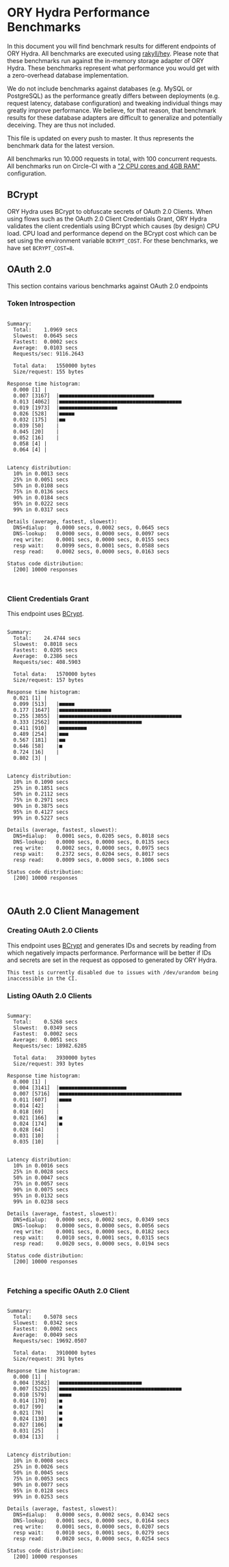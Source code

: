 # ORY Hydra Performance Benchmarks

In this document you will find benchmark results for different endpoints of ORY Hydra. All benchmarks are executed
using [rakyll/hey](https://github.com/rakyll/hey). Please note that these benchmarks run against the in-memory storage
adapter of ORY Hydra. These benchmarks represent what performance you would get with a zero-overhead database implementation.

We do not include benchmarks against databases (e.g. MySQL or PostgreSQL) as the performance greatly differs between
deployments (e.g. request latency, database configuration) and tweaking individual things may greatly improve performance.
We believe, for that reason, that benchmark results for these database adapters are difficult to generalize and potentially
deceiving. They are thus not included.

This file is updated on every push to master. It thus represents the benchmark data for the latest version.

All benchmarks run 10.000 requests in total, with 100 concurrent requests. All benchmarks run on Circle-CI with a
["2 CPU cores and 4GB RAM"](https://support.circleci.com/hc/en-us/articles/360000489307-Why-do-my-tests-take-longer-to-run-on-CircleCI-than-locally-)
configuration.

## BCrypt

ORY Hydra uses BCrypt to obfuscate secrets of OAuth 2.0 Clients. When using flows such as the OAuth 2.0 Client Credentials
Grant, ORY Hydra validates the client credentials using BCrypt which causes (by design) CPU load. CPU load and performance
depend on the BCrypt cost which can be set using the environment variable `BCRYPT_COST`. For these benchmarks,
we have set `BCRYPT_COST=8`.

## OAuth 2.0

This section contains various benchmarks against OAuth 2.0 endpoints

### Token Introspection

```

Summary:
  Total:	1.0969 secs
  Slowest:	0.0645 secs
  Fastest:	0.0002 secs
  Average:	0.0103 secs
  Requests/sec:	9116.2643
  
  Total data:	1550000 bytes
  Size/request:	155 bytes

Response time histogram:
  0.000 [1]	|
  0.007 [3167]	|■■■■■■■■■■■■■■■■■■■■■■■■■■■■■■■
  0.013 [4062]	|■■■■■■■■■■■■■■■■■■■■■■■■■■■■■■■■■■■■■■■■
  0.019 [1973]	|■■■■■■■■■■■■■■■■■■■
  0.026 [528]	|■■■■■
  0.032 [175]	|■■
  0.039 [50]	|
  0.045 [20]	|
  0.052 [16]	|
  0.058 [4]	|
  0.064 [4]	|


Latency distribution:
  10% in 0.0013 secs
  25% in 0.0051 secs
  50% in 0.0108 secs
  75% in 0.0136 secs
  90% in 0.0184 secs
  95% in 0.0222 secs
  99% in 0.0317 secs

Details (average, fastest, slowest):
  DNS+dialup:	0.0000 secs, 0.0002 secs, 0.0645 secs
  DNS-lookup:	0.0000 secs, 0.0000 secs, 0.0097 secs
  req write:	0.0001 secs, 0.0000 secs, 0.0155 secs
  resp wait:	0.0099 secs, 0.0001 secs, 0.0588 secs
  resp read:	0.0002 secs, 0.0000 secs, 0.0163 secs

Status code distribution:
  [200]	10000 responses



```

### Client Credentials Grant

This endpoint uses [BCrypt](#bcrypt).

```

Summary:
  Total:	24.4744 secs
  Slowest:	0.8018 secs
  Fastest:	0.0205 secs
  Average:	0.2386 secs
  Requests/sec:	408.5903
  
  Total data:	1570000 bytes
  Size/request:	157 bytes

Response time histogram:
  0.021 [1]	|
  0.099 [513]	|■■■■■
  0.177 [1647]	|■■■■■■■■■■■■■■■■■
  0.255 [3855]	|■■■■■■■■■■■■■■■■■■■■■■■■■■■■■■■■■■■■■■■■
  0.333 [2562]	|■■■■■■■■■■■■■■■■■■■■■■■■■■■
  0.411 [910]	|■■■■■■■■■
  0.489 [254]	|■■■
  0.567 [181]	|■■
  0.646 [58]	|■
  0.724 [16]	|
  0.802 [3]	|


Latency distribution:
  10% in 0.1090 secs
  25% in 0.1851 secs
  50% in 0.2112 secs
  75% in 0.2971 secs
  90% in 0.3875 secs
  95% in 0.4127 secs
  99% in 0.5227 secs

Details (average, fastest, slowest):
  DNS+dialup:	0.0001 secs, 0.0205 secs, 0.8018 secs
  DNS-lookup:	0.0000 secs, 0.0000 secs, 0.0135 secs
  req write:	0.0002 secs, 0.0000 secs, 0.0975 secs
  resp wait:	0.2372 secs, 0.0204 secs, 0.8017 secs
  resp read:	0.0009 secs, 0.0000 secs, 0.1006 secs

Status code distribution:
  [200]	10000 responses



```

## OAuth 2.0 Client Management

### Creating OAuth 2.0 Clients

This endpoint uses [BCrypt](#bcrypt) and generates IDs and secrets by reading from  which negatively impacts
performance. Performance will be better if IDs and secrets are set in the request as opposed to generated by ORY Hydra.

```
This test is currently disabled due to issues with /dev/urandom being inaccessible in the CI.
```

### Listing OAuth 2.0 Clients

```

Summary:
  Total:	0.5268 secs
  Slowest:	0.0349 secs
  Fastest:	0.0002 secs
  Average:	0.0051 secs
  Requests/sec:	18982.6285
  
  Total data:	3930000 bytes
  Size/request:	393 bytes

Response time histogram:
  0.000 [1]	|
  0.004 [3141]	|■■■■■■■■■■■■■■■■■■■■■■
  0.007 [5716]	|■■■■■■■■■■■■■■■■■■■■■■■■■■■■■■■■■■■■■■■■
  0.011 [607]	|■■■■
  0.014 [42]	|
  0.018 [69]	|
  0.021 [166]	|■
  0.024 [174]	|■
  0.028 [64]	|
  0.031 [10]	|
  0.035 [10]	|


Latency distribution:
  10% in 0.0016 secs
  25% in 0.0028 secs
  50% in 0.0047 secs
  75% in 0.0057 secs
  90% in 0.0075 secs
  95% in 0.0132 secs
  99% in 0.0238 secs

Details (average, fastest, slowest):
  DNS+dialup:	0.0000 secs, 0.0002 secs, 0.0349 secs
  DNS-lookup:	0.0000 secs, 0.0000 secs, 0.0056 secs
  req write:	0.0001 secs, 0.0000 secs, 0.0182 secs
  resp wait:	0.0010 secs, 0.0001 secs, 0.0315 secs
  resp read:	0.0020 secs, 0.0000 secs, 0.0194 secs

Status code distribution:
  [200]	10000 responses



```

### Fetching a specific OAuth 2.0 Client

```

Summary:
  Total:	0.5078 secs
  Slowest:	0.0342 secs
  Fastest:	0.0002 secs
  Average:	0.0049 secs
  Requests/sec:	19692.0507
  
  Total data:	3910000 bytes
  Size/request:	391 bytes

Response time histogram:
  0.000 [1]	|
  0.004 [3582]	|■■■■■■■■■■■■■■■■■■■■■■■■■■■
  0.007 [5225]	|■■■■■■■■■■■■■■■■■■■■■■■■■■■■■■■■■■■■■■■■
  0.010 [579]	|■■■■
  0.014 [170]	|■
  0.017 [99]	|■
  0.021 [70]	|■
  0.024 [130]	|■
  0.027 [106]	|■
  0.031 [25]	|
  0.034 [13]	|


Latency distribution:
  10% in 0.0008 secs
  25% in 0.0026 secs
  50% in 0.0045 secs
  75% in 0.0053 secs
  90% in 0.0077 secs
  95% in 0.0128 secs
  99% in 0.0253 secs

Details (average, fastest, slowest):
  DNS+dialup:	0.0000 secs, 0.0002 secs, 0.0342 secs
  DNS-lookup:	0.0001 secs, 0.0000 secs, 0.0164 secs
  req write:	0.0001 secs, 0.0000 secs, 0.0207 secs
  resp wait:	0.0010 secs, 0.0001 secs, 0.0279 secs
  resp read:	0.0020 secs, 0.0000 secs, 0.0254 secs

Status code distribution:
  [200]	10000 responses



```
